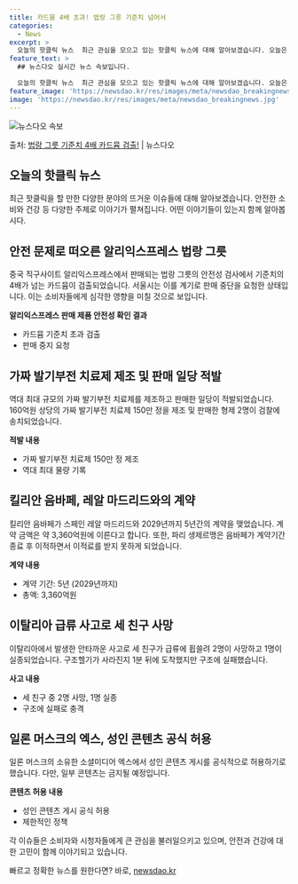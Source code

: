 ```yaml
---
title: 카드뮴 4배 초과! 법랑 그릇 기준치 넘어서
categories:
  - News
excerpt: >
  오늘의 핫클릭 뉴스  최근 관심을 모으고 있는 핫클릭 뉴스에 대해 알아보겠습니다. 오늘은 여러 분야에서 뜨거…
feature_text: >
  ## 뉴스다오 실시간 뉴스 속보입니다.

  오늘의 핫클릭 뉴스  최근 관심을 모으고 있는 핫클릭 뉴스에 대해 알아보겠습니다. 오늘은 여러 분야에서 뜨거…
feature_image: 'https://newsdao.kr/res/images/meta/newsdao_breakingnews.jpg'
image: 'https://newsdao.kr/res/images/meta/newsdao_breakingnews.jpg'
---
```


![뉴스다오 속보](https://newsdao.kr/res/images/meta/newsdao_breakingnews.jpg)

<p>출처: <a href="https://newsdao.kr/4061" rel="dofollow">법랑 그릇 기준치 4배 카드뮴 검출!</a> | 뉴스다오</p>

## 오늘의 핫클릭 뉴스

최근 핫클릭을 할 만한 다양한 분야의 뜨거운 이슈들에 대해 알아보겠습니다. 안전한 소비와 건강 등 다양한 주제로 이야기가 펼쳐집니다. 어떤 이야기들이 있는지 함께 알아봅시다.

## 안전 문제로 떠오른 알리익스프레스 법랑 그릇
중국 직구사이트 알리익스프레스에서 판매되는 법랑 그릇의 안전성 검사에서 기준치의 4배가 넘는 카드뮴이 검출되었습니다. 서울시는 이를 계기로 판매 중단을 요청한 상태입니다. 이는 소비자들에게 심각한 영향을 미칠 것으로 보입니다.

**알리익스프레스 판매 제품 안전성 확인 결과**
- 카드뮴 기준치 초과 검출
- 판매 중지 요청  

## 가짜 발기부전 치료제 제조 및 판매 일당 적발
역대 최대 규모의 가짜 발기부전 치료제를 제조하고 판매한 일당이 적발되었습니다. 160억원 상당의 가짜 발기부전 치료제 150만 정을 제조 및 판매한 형제 2명이 검찰에 송치되었습니다.

**적발 내용**
- 가짜 발기부전 치료제 150만 정 제조
- 역대 최대 물량 기록  

## 킬리안 음바페, 레알 마드리드와의 계약
킬리안 음바페가 스페인 레알 마드리드와 2029년까지 5년간의 계약을 맺었습니다. 계약 금액은 약 3,360억원에 이른다고 합니다. 또한, 파리 생제르맹은 음바페가 계약기간 종료 후 이적하면서 이적료를 받지 못하게 되었습니다.

**계약 내용**
- 계약 기간: 5년 (2029년까지)
- 총액: 3,360억원  

## 이탈리아 급류 사고로 세 친구 사망
이탈리아에서 발생한 안타까운 사고로 세 친구가 급류에 휩쓸려 2명이 사망하고 1명이 실종되었습니다. 구조헬기가 사라진지 1분 뒤에 도착했지만 구조에 실패했습니다.

**사고 내용**
- 세 친구 중 2명 사망, 1명 실종
- 구조에 실패로 충격  

## 일론 머스크의 엑스, 성인 콘텐츠 공식 허용
일론 머스크의 소유한 소셜미디어 엑스에서 성인 콘텐츠 게시를 공식적으로 허용하기로 했습니다. 다만, 일부 콘텐츠는 금지될 예정입니다.  

**콘텐츠 허용 내용**
- 성인 콘텐츠 게시 공식 허용
- 제한적인 정책  

각 이슈들은 소비자와 시청자들에게 큰 관심을 불러일으키고 있으며, 안전과 건강에 대한 고민이 함께 이야기되고 있습니다. 

빠르고 정확한 뉴스를 원한다면? 바로, <a href="https://newsdao.kr" rel="dofollow">newsdao.kr</a>



